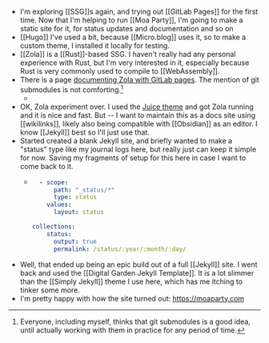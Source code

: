 - I'm exploring [[SSG]]s again, and trying out [[GitLab Pages]] for the first time. Now that I'm helping to run [[Moa Party]], I'm going to make a static site for it, for status updates and documentation and so on
- [[Hugo]] I've used a bit, because [[Micro.blog]] uses it, so to make a custom theme, I installed it locally for testing.
- [[Zola]] is a [[Rust]]-based SSG. I haven't really had any personal experience with Rust, but I'm very interested in it, especially because Rust is very commonly used to compile to [[WebAssembly]].
- There is a page [documenting Zola with GitLab pages](https://www.getzola.org/documentation/deployment/gitlab-pages/). The mention of git submodules is not comforting.[^gitsub]
	- [^gitsub]: Everyone, including myself, thinks that git submodules is a good idea, until actually working with them in practice for any period of time.
- OK, Zola experiment over. I used the [Juice theme](https://juice.huhu.io) and got Zola running and it is nice and fast. But -- I want to maintain this as a docs site using [[wikilinks]], likely also being compatible with [[Obsidian]] as an editor. I know [[Jekyll]] best so I'll just use that.
- Started created a blank Jekyll site, and briefly wanted to make a "status" type like my journal logs here, but really just can keep it simple for now. Saving my fragments of setup for this here in case I want to come back to it.
	- ```yaml
	    - scope:
	        path: "_status/*"
	        type: status
	      values:
	        layout: status
	  
	  collections:
	      status:
	        output: true
	        permalink: /status/:year/:month/:day/
	  ```
- Well, that ended up being an epic build out of a full [[Jekyll]] site. I went back and used the [[Digital Garden Jekyll Template]]. It is a lot slimmer than the [[Simply Jekyll]] theme I use here, which has me itching to tinker some more.
- I'm pretty happy with how the site turned out: <https://moaparty.com>